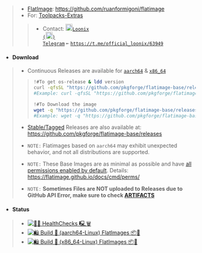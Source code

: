 > - [FlatImage](https://github.com/ruanformigoni/flatimage): https://github.com/ruanformigoni/flatimage
> - For: [Toolpacks-Extras](https://github.com/Azathothas/Toolpacks-Extras)
> > - Contact: <a href="https://t.me/official_loonix/63949"><img src="https://github.com/user-attachments/assets/2edc90b9-606e-4bfc-89f3-2a758b2f0377" width="18" height="18"><code>Loonix (<img src="https://github.com/user-attachments/assets/abc35eee-c9c9-4023-9035-d440b56cac4c" width="18" height="18">) Telegram</code></a> `➼` [`https://t.me/official_loonix/63949`](https://t.me/official_loonix/63949)

- #### Download
> - Continuous Releases are available for [`aarch64`](https://github.com/pkgforge/flatimage-base/releases/tag/aarch64) & [`x86_64`](https://github.com/pkgforge/flatimage-base/releases/tag/x86_64)
> > ```bash
> > !#To get os-release & ldd version
> > curl -qfsSL "https://github.com/pkgforge/flatimage-base/releases/download/$(uname -m)/${IMG_NAME}.txt"
> > #Example: curl -qfsSL "https://github.com/pkgforge/flatimage-base/releases/download/$(uname -m)/alpine.txt"
> >
> > !#To Download the image
> > wget -q "https://github.com/pkgforge/flatimage-base/releases/download/$(uname -m)/${IMG_NAME}.flatimage"
> > #Example: wget -q "https://github.com/pkgforge/flatimage-base/releases/download/$(uname -m)/alpine.flatimage"
> > ```
>
> - [Stable/Tagged](https://github.com/pkgforge/flatimage-base/tags) Releases are also available at: https://github.com/pkgforge/flatimage-base/releases
>
> - `NOTE:` Flatimages based on `aarch64` may exhibit unexpected behavior, and not all distributions are supported.
> - `NOTE:` These Base Images are as minimal as possible and have <ins>[all permissions enabled by default](https://flatimage.github.io/docs/cmd/perms/)</ins>. Details: https://flatimage.github.io/docs/cmd/perms/
> - `NOTE:` **Sometimes Files are NOT uploaded to Releases due to GitHub API Error, make sure to check [ARTIFACTS](https://github.com/pkgforge/flatimage-base/actions)**

- #### Status
> - [![🐧🧹 HealthChecks 🖳🗑️](https://github.com/pkgforge/flatimage-base/actions/workflows/healthchecks_housekeeping.yaml/badge.svg)](https://github.com/pkgforge/flatimage-base/actions/workflows/healthchecks_housekeeping.yaml)
> - [![🛍️ Build 📀 (aarch64-Linux) FlatImages 📦📀](https://github.com/pkgforge/flatimage-base/actions/workflows/build_aarch64_Linux.yaml/badge.svg)](https://github.com/pkgforge/flatimage-base/actions/workflows/build_aarch64_Linux.yaml)
> - [![🛍️ Build 📀 (x86_64-Linux) FlatImages 📦📀](https://github.com/pkgforge/flatimage-base/actions/workflows/build_x86_64_Linux.yaml/badge.svg)](https://github.com/pkgforge/flatimage-base/actions/workflows/build_x86_64_Linux.yaml)
